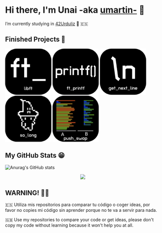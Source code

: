 # Hi there, I'm Unai -aka [umartin-][website] 👋

I’m currently studying in [42Urduliz][urduliz_website] 🔭 🇪🇸

## Finished Projects 🚀

[![](./ico/libft_ico.png)](https://github.com/PILTRAFILLA317/libft)
[![](./ico/ft_printf_ico.png)](https://github.com/PILTRAFILLA317/ft_printf)
[![](./ico/get_next_line_ico.png)](https://github.com/PILTRAFILLA317/get_next_line)
[![](./ico/so_long_ico.png)](https://github.com/PILTRAFILLA317/so_long)
[![](./ico/push_swap_icon.png)](https://github.com/PILTRAFILLA317/push_swap)

## My GitHub Stats 😁

![Anurag's GitHub stats](https://github-readme-stats.vercel.app/api?username=PILTRAFILLA317&show_icons=true&theme=tokyonight)

 <p align="center"><img src="https://komarev.com/ghpvc/?username=PILTRAFILLA317&style=for-the-badge"></p>

## WARNING! 🚨🚫
🇪🇸 Utiliza mis repositorios para comparar tu código o coger ideas, por favor no copies mi código sin aprender porque no te va a servir para nada.

🇬🇧 Use my repositories to compare your code or get ideas, please don't copy my code without learning because it won't help you at all.


[website]: https://profile.intra.42.fr/users/umartin-
[urduliz_website]:https://www.42urduliz.com/
